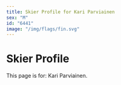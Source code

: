 ```yaml
---
title: Skier Profile for Kari Parviainen
sex: "M"
id: "6441"
image: "/img/flags/fin.svg" 
---
```


# Skier Profile

This page is for: Kari Parviainen.
    